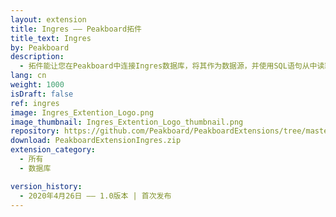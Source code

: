 ```yaml
---
layout: extension
title: Ingres —— Peakboard拓件
title_text: Ingres
by: Peakboard
description: 
  - 拓件能让您在Peakboard中连接Ingres数据库，将其作为数据源，并使用SQL语句从中读取数据。
lang: cn
weight: 1000
isDraft: false
ref: ingres
image: Ingres_Extention_Logo.png
image_thumbnail: Ingres_Extention_Logo_thumbnail.png
repository: https://github.com/Peakboard/PeakboardExtensions/tree/master/Ingres
download: PeakboardExtensionIngres.zip
extension_category:
  - 所有
  - 数据库

version_history:
  - 2020年4月26日 —— 1.0版本 | 首次发布
---
```

